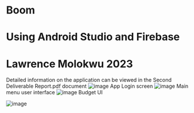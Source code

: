

# Boom
# Using Android Studio and Firebase
# Lawrence Molokwu 2023
Detailed information on the application can be viewed in the Second Deliverable Report.pdf document 
![image](https://github.com/Law1603/Boom-android-studio/assets/78369461/c242499b-120e-40bf-80bd-4491c243bcfb)
App Login screen
![image](https://github.com/Law1603/Boom-android-studio/assets/78369461/ecacc76f-2664-47c2-a841-fedb6b7f4ba5)
Main menu user interface
![image](https://github.com/Law1603/Boom-android-studio/assets/78369461/88ae714a-97dc-4172-9020-8b0dd6ca0f7b)
Budget UI

![image](https://github.com/Law1603/Boom-android-studio/assets/78369461/e6e8a5ee-63cd-4adb-a0e9-8c82bb8d683b)






